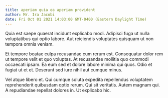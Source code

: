 ```yaml
---
title: aperiam quia ea aperiam provident
author: Mr. Ira Jacobi
date: Fri Oct 01 2021 14:03:00 GMT-0400 (Eastern Daylight Time)
---
```

Quia est saepe quaerat incidunt explicabo modi. Adipisci fuga ut nulla voluptatibus qui optio labore. Aut reiciendis voluptates quisquam ut non tempora omnis veniam.

 Et tempore beatae culpa recusandae cum rerum est. Consequatur dolor rem ut tempore velit et quo voluptas. At recusandae mollitia quo commodi occaecati ipsam. Ea eum sed et dolore labore minima qui quos. Odio et fugiat ut et et. Deserunt sed iure nihil aut cumque minus.

 Vel atque libero et. Qui cumque soluta expedita repellendus voluptatem reprehenderit quibusdam optio rerum. Qui sit veritatis. Autem magnam qui. A repudiandae repellat dolores in. Ut explicabo hic.